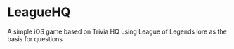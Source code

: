 # LeagueHQ

A simple iOS game based on Trivia HQ using League of Legends lore as the basis for questions
